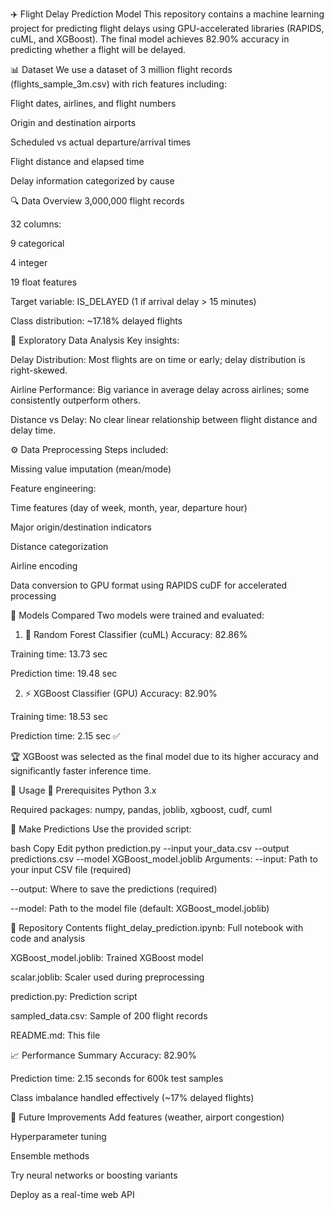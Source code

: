 ✈️ Flight Delay Prediction Model
This repository contains a machine learning project for predicting flight delays using GPU-accelerated libraries (RAPIDS, cuML, and XGBoost).
The final model achieves 82.90% accuracy in predicting whether a flight will be delayed.

📊 Dataset
We use a dataset of 3 million flight records (flights_sample_3m.csv) with rich features including:

Flight dates, airlines, and flight numbers

Origin and destination airports

Scheduled vs actual departure/arrival times

Flight distance and elapsed time

Delay information categorized by cause

🔍 Data Overview
3,000,000 flight records

32 columns:

9 categorical

4 integer

19 float features

Target variable: IS_DELAYED
(1 if arrival delay > 15 minutes)

Class distribution: ~17.18% delayed flights

🧪 Exploratory Data Analysis
Key insights:

Delay Distribution: Most flights are on time or early; delay distribution is right-skewed.

Airline Performance: Big variance in average delay across airlines; some consistently outperform others.

Distance vs Delay: No clear linear relationship between flight distance and delay time.

⚙️ Data Preprocessing
Steps included:

Missing value imputation (mean/mode)

Feature engineering:

Time features (day of week, month, year, departure hour)

Major origin/destination indicators

Distance categorization

Airline encoding

Data conversion to GPU format using RAPIDS cuDF for accelerated processing

🧠 Models Compared
Two models were trained and evaluated:

1. 🌲 Random Forest Classifier (cuML)
Accuracy: 82.86%

Training time: 13.73 sec

Prediction time: 19.48 sec

2. ⚡ XGBoost Classifier (GPU)
Accuracy: 82.90%

Training time: 18.53 sec

Prediction time: 2.15 sec ✅

🏆 XGBoost was selected as the final model due to its higher accuracy and significantly faster inference time.

🚀 Usage
🔧 Prerequisites
Python 3.x

Required packages:
numpy, pandas, joblib, xgboost, cudf, cuml

📌 Make Predictions
Use the provided script:

bash
Copy
Edit
python prediction.py --input your_data.csv --output predictions.csv --model XGBoost_model.joblib
Arguments:
--input: Path to your input CSV file (required)

--output: Where to save the predictions (required)

--model: Path to the model file (default: XGBoost_model.joblib)

📁 Repository Contents
flight_delay_prediction.ipynb: Full notebook with code and analysis

XGBoost_model.joblib: Trained XGBoost model

scalar.joblib: Scaler used during preprocessing

prediction.py: Prediction script

sampled_data.csv: Sample of 200 flight records

README.md: This file

📈 Performance Summary
Accuracy: 82.90%

Prediction time: 2.15 seconds for 600k test samples

Class imbalance handled effectively (~17% delayed flights)

🔮 Future Improvements
Add features (weather, airport congestion)

Hyperparameter tuning

Ensemble methods

Try neural networks or boosting variants

Deploy as a real-time web API
